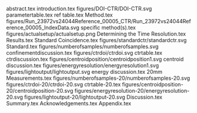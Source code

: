 abstract.tex
introduction.tex
figures/DOI-CTR/DOI-CTR.svg
parametertable.tex
ref table.tex
Method.tex
figures/Run_23972vs24044Reference_00005_CTR/Run_23972vs24044Reference_00005_IndexData.svg
specific method(s).tex
figures/actualsetup/actualsetup.png
Determining the Time Resolution.tex
Results.tex
Standard Coincidence.tex
figures/standardctr/standardctr.svg
Standard.tex
figures/numberofsamples/numberofsamples.svg
confinementdiscussion.tex
figures/ctrdoi/ctrdoi.svg
ctrtable.tex
ctrdiscussion.tex
figures/centroidposition/centroidposition1.svg
centroid discussion.tex
figures/energyresolution/energyresolution1.svg
figures/lightoutput/lightoutput.svg
energy discussion.tex
20mm Measurements.tex
figures/numberofsamples-20/numberofsamples-20.svg
figures/ctrdoi-20/ctrdoi-20.svg
ctrtable-20.tex
figures/centroidposition-20/centroidposition-20.svg
figures/energyresolution-20/energyresolution-20.svg
figures/lightoutput-20/lightoutput-20.svg
Discussion.tex
Summary.tex
Acknowledgements.tex
Appendix.tex